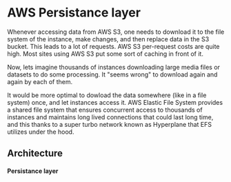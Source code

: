# AWS Persistance layer

Whenever accessing data from AWS S3, one needs to download it to the file system of the instance, make changes, and then replace data in the S3 bucket. This leads to a lot of requests. AWS S3 per-request costs are quite high. Most sites using AWS S3 put some sort of caching in front of it.

Now, lets imagine thousands of instances downloading large media files or datasets to do some processing. It "seems wrong" to download again and again by each of them.

It would be more optimal to dowload the data somewhere (like in a file system) once, and let instances access it. AWS Elastic File System provides a shared file system that ensures concurrent access to thousands of instances and maintains long lived connections that could last long time, and this thanks to a super turbo network known as Hyperplane that EFS utilizes under the hood.


## Architecture

#### Persistance layer

